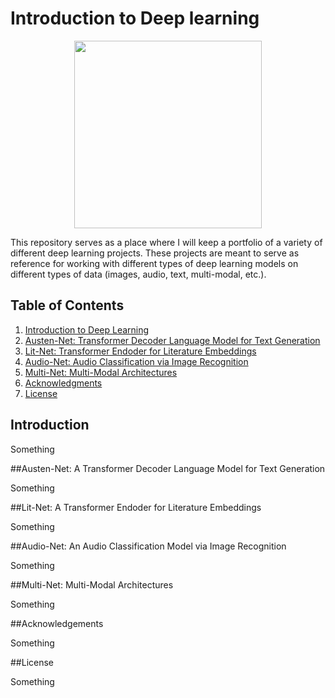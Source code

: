 # Introduction to Deep learning

<p align="center">
  <img src="digits.png" width="300" />
</p>

This repository serves as a place where I will keep a portfolio of a variety of different deep learning projects. These projects are meant to serve as reference for working with different types of deep learning models on different types of data (images, audio, text, multi-modal, etc.).

## Table of Contents
1. [Introduction to Deep Learning](#intro)
2. [Austen-Net: Transformer Decoder Language Model for Text Generation](#austen-net)
3. [Lit-Net: Transformer Endoder for Literature Embeddings](#lit-net)
4. [Audio-Net: Audio Classification via Image Recognition](#audio-net)
5. [Multi-Net: Multi-Modal Architectures](#multi-net)
6. [Acknowledgments](#acknowledgments)
7. [License](#license)

## Introduction

Something

##Austen-Net: A Transformer Decoder Language Model for Text Generation

Something

##Lit-Net: A Transformer Endoder for Literature Embeddings

Something

##Audio-Net: An Audio Classification Model via Image Recognition

Something

##Multi-Net: Multi-Modal Architectures

Something

##Acknowledgements

Something

##License

Something





